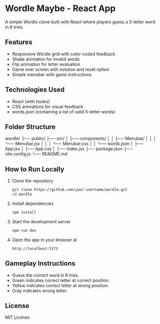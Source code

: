 # Wordle Maybe - React App

A simple Wordle clone built with React where players guess a 5-letter word in 6 tries.

## Features

- Responsive Wordle grid with color-coded feedback
- Shake animation for invalid words
- Flip animation for letter evaluation
- Game over screen with solution and reset option
- Simple menubar with game instructions

## Technologies Used

- React (with hooks)
- CSS animations for visual feedback
- words.json (containing a list of valid 5-letter words)

## Folder Structure

wordle/
├── public/
├── src/
│ ├── components/
│ │ ├── Menubar/
│ │ │ └── Menubar.jsx
│ │ │ └── Menubar.css
│ │ └── words.json
│ ├── App.jsx
│ ├── App.css
│ ├── index.jsx
├── package.json
├── vite.config.js
└── README.md

## How to Run Locally

1. Clone the repository

   ```bash
   git clone https://github.com/your-username/wordle.git
   cd wordle
   ```

2. Install dependencies

   ```bash
   npm install
   ```

3. Start the development server

   ```bash
   npm run dev
   ```

4. Open the app in your browser at
   ```
   http://localhost:5173
   ```

## Gameplay Instructions

- Guess the correct word in 6 tries.
- Green indicates correct letter at correct position.
- Yellow indicates correct letter at wrong position.
- Gray indicates wrong letter.

## License

MIT License

